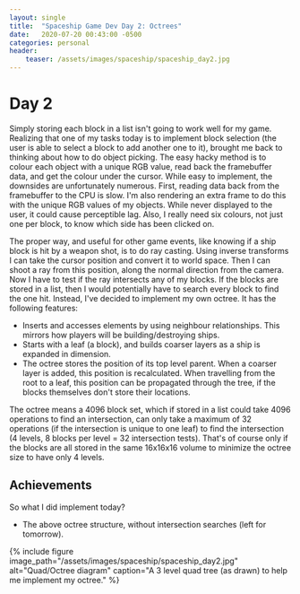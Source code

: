 ```yaml
---
layout: single
title:  "Spaceship Game Dev Day 2: Octrees"
date:   2020-07-20 00:43:00 -0500
categories: personal
header:
    teaser: /assets/images/spaceship/spaceship_day2.jpg
---
```


# Day 2
Simply storing each block in a list isn't going to work well for my game. Realizing that one of my tasks today is to implement block selection (the user is able to select a block to add another one to it), brought me back to thinking about how to do object picking. The easy hacky method is to colour each object with a unique RGB value, read back the framebuffer data, and get the colour under the cursor. While easy to implement, the downsides are unfortunately numerous. First, reading data back from the framebuffer to the CPU is slow. I'm also rendering an extra frame to do this with the unique RGB values of my objects. While never displayed to the user, it could cause perceptible lag. Also, I really need six colours, not just one per block, to know which side has been clicked on.

The proper way, and useful for other game events, like knowing if a ship block is hit by a weapon shot, is to do ray casting. Using inverse transforms I can take the cursor position and convert it to world space. Then I can shoot a ray from this position, along the normal direction from the camera. Now I have to test if the ray intersects any of my blocks. If the blocks are stored in a list, then I would potentially have to search every block to find the one hit. Instead, I've decided to implement my own octree. It has the following features:
* Inserts and accesses elements by using neighbour relationships. This mirrors how players will be building/destroying ships.
* Starts with a leaf (a block), and builds coarser layers as a ship is expanded in dimension.
* The octree stores the position of its top level parent. When a coarser layer is added, this position is recalculated. When travelling from the root to a leaf, this position can be propagated through the tree, if the blocks themselves don't store their locations.

The octree means a 4096 block set, which if stored in a list could take 4096 operations to find an intersection, can only take a maximum of 32 operations (if the intersection is unique to one leaf) to find the intersection (4 levels, 8 blocks per level = 32 intersection tests). That's of course only if the blocks are all stored in the same 16x16x16 volume to minimize the octree size to have only 4 levels.

## Achievements  
So what I did implement today?
* The above octree structure, without intersection searches (left for tomorrow).

{% include figure image_path="/assets/images/spaceship/spaceship_day2.jpg" alt="Quad/Octree diagram" caption="A 3 level quad tree (as drawn) to help me implement my octree." %}
